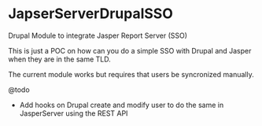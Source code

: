 JapserServerDrupalSSO
=====================

Drupal Module to integrate Jasper Report Server (SSO)

This is just a POC on how can you do a simple SSO with Drupal and Jasper when they are in the same TLD.

The current module works but requires that users be syncronized manually.

@todo
- Add hooks on Drupal create and modify user to do the same in JasperServer using the REST API
